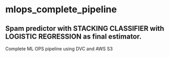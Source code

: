 # mlops_complete_pipeline
## Spam predictor with STACKING CLASSIFIER with LOGISTIC REGRESSION  as final estimator.
Complete ML OPS pipeline using DVC and AWS S3
